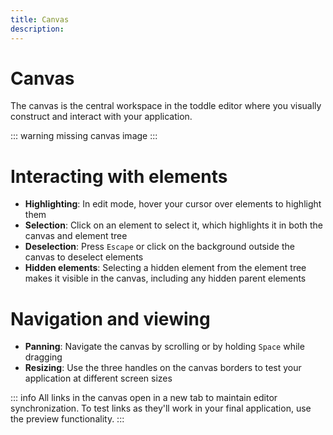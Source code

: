 ```yaml
---
title: Canvas
description:
---
```


# Canvas
The canvas is the central workspace in the toddle editor where you visually construct and interact with your application.

::: warning
missing canvas image
:::

# Interacting with elements
- **Highlighting**: In edit mode, hover your cursor over elements to highlight them
- **Selection**: Click on an element to select it, which highlights it in both the canvas and element tree
- **Deselection**: Press `Escape` or click on the background outside the canvas to deselect elements
- **Hidden elements**: Selecting a hidden element from the element tree makes it visible in the canvas, including any hidden parent elements

# Navigation and viewing
- **Panning**: Navigate the canvas by scrolling or by holding `Space` while dragging
- **Resizing**: Use the three handles on the canvas borders to test your application at different screen sizes

::: info
All links in the canvas open in a new tab to maintain editor synchronization. To test links as they'll work in your final application, use the preview functionality.
:::